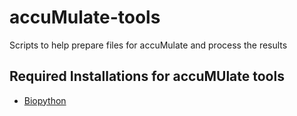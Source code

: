 # accuMulate-tools
Scripts to help prepare files for accuMulate and process the results

## Required Installations for accuMUlate tools 
- [Biopython](http://biopython.org/DIST/docs/install/Installation.html)

